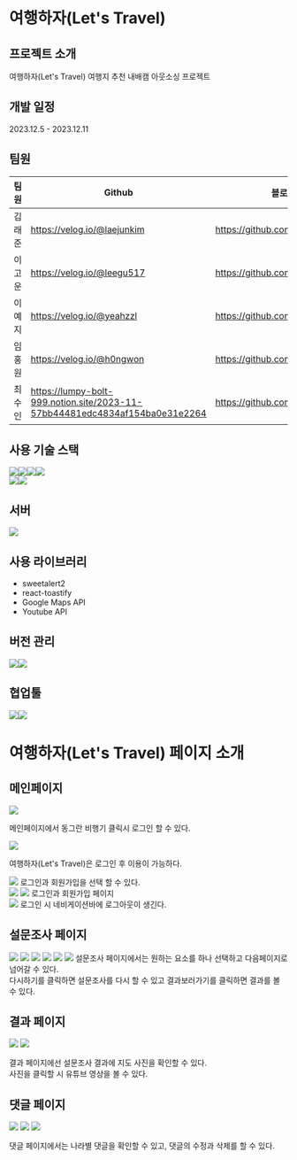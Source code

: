 # 여행하자(Let's Travel)

## <b>프로젝트 소개</b>
여행하자(Let's Travel) 여행지 추천 내배캠 아웃소싱 프로젝트

## <b>개발 일정</b>
2023.12.5 - 2023.12.11

## <b>팀원</b>

| 팀원  | Github | 블로그 |  
|-------|--------|-----|
| 김래준 | https://velog.io/@laejunkim | https://github.com/Laejun-Kim |
| 이고운 | https://velog.io/@leegu517 | https://github.com/gounlee0517 |
| 이예지 | https://velog.io/@yeahzzl | https://github.com/Yeahzzl |
| 임홍원 | https://velog.io/@h0ngwon | https://github.com/h0ngwon |
| 최수인 | https://lumpy-bolt-999.notion.site/2023-11-57bb44481edc4834af154ba0e31e2264 | https://github.com/Choi-Suin |

## <b>사용 기술 스택</b>
<img src="https://img.shields.io/badge/HTML5-E34F26?style=for-the-badge&logo=html5&logoColor=white"><img src="https://img.shields.io/badge/CSS3-1572B6?style=for-the-badge&logo=css3&logoColor=white"><img src="https://img.shields.io/badge/JavaScript-323330?style=for-the-badge&logo=javascript&logoColor=F7DF1E"><img src="https://img.shields.io/badge/React-20232A?style=for-the-badge&logo=react&logoColor=61DAFB"><br/>
<img src="https://img.shields.io/badge/Redux-593D88?style=for-the-badge&logo=redux&logoColor=white"><img src="https://img.shields.io/badge/React_Query-FF4154?style=for-the-badge&logo=React_Query&logoColor=white">

## 서버
 <img src="https://img.shields.io/badge/firebase-ffca28?style=for-the-badge&logo=firebase&logoColor=black">

## 사용 라이브러리
* sweetalert2
* react-toastify
* Google Maps API
* Youtube API

## <b>버전 관리</b>
<img src="https://img.shields.io/badge/GitHub-100000?style=for-the-badge&logo=github&logoColor=white"><img src="https://img.shields.io/badge/GIT-E44C30?style=for-the-badge&logo=git&logoColor=white">

## 협업툴
<img src="https://img.shields.io/badge/Figma-F24E1E?style=for-the-badge&logo=figma&logoColor=white"><img src="https://img.shields.io/badge/Slack-4A154B?style=for-the-badge&logo=slack&logoColor=white">

# 여행하자(Let's Travel) 페이지 소개

## 메인페이지
<img src="./src/assets/메인페이지.png">

메인페이지에서 동그란 비행기 클릭시 로그인 할 수 있다.<br/>

<img src="./src/assets/비행기클릭시.png">

여행하자(Let's Travel)은 로그인 후 이용이 가능하다.<br/>

<img src="./src/assets/로그인회원가입.png">
로그인과 회원가입을 선택 할 수 있다.<br/>

<img src="./src/assets/로그인.png">
<img src="./src/assets/회원가입.png">
로그인과 회원가입 페이지<br/>

<img src="./src/assets/로그아웃.png">
로그인 시 네비게이션바에 로그아웃이 생긴다.<br/>

## 설문조사 페이지
<img src="./src/assets/설문조사1.png">
<img src="./src/assets/설문조사2.png">
<img src="./src/assets/설문조사3.png">
<img src="./src/assets/설문조사4.png">
<img src="./src/assets/설문조사5.png">
<img src="./src/assets/설문조사6.png">
설문조사 페이지에서는 원하는 요소를 하나 선택하고 다음페이지로 넘어갈 수 있다.<br/>
다시하기를 클릭하면 설문조사를 다시 할 수 있고
결과보러가기를 클릭하면 결과를 볼 수 있다.<br/>

## 결과 페이지
<img src="./src/assets/결과.png">
<img src="./src/assets/결과2-유튜브.png">

결과 페이지에선 설문조사 결과에 지도 사진을 확인할 수 있다.<br/>
사진을 클릭할 시 유튜브 영상을 볼 수 있다.<br/>

## 댓글 페이지
<img src="./src/assets/댓글.png">
<img src="./src/assets/댓글1.png">
<img src="./src/assets/댓글2.png">

댓글 페이지에서는 나라별 댓글을 확인할 수 있고, 댓글의 수정과 삭제를 할 수 있다.